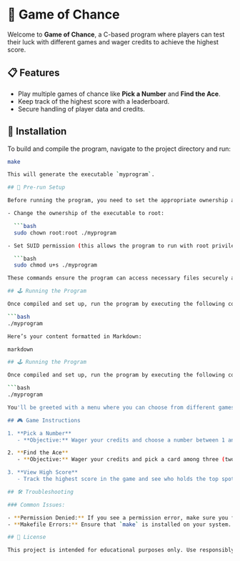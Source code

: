 # 🎲 Game of Chance

Welcome to **Game of Chance**, a C-based program where players can test their luck with different games and wager credits to achieve the highest score.

## 📋 Features

- Play multiple games of chance like **Pick a Number** and **Find the Ace**.
- Keep track of the highest score with a leaderboard.
- Secure handling of player data and credits.

## 🚀 Installation

To build and compile the program, navigate to the project directory and run:

```bash
make

This will generate the executable `myprogram`.

## 🔑 Pre-run Setup

Before running the program, you need to set the appropriate ownership and permissions for secure execution:

- Change the ownership of the executable to root:

  ```bash
  sudo chown root:root ./myprogram

- Set SUID permission (this allows the program to run with root privileges when necessary):

  ```bash
  sudo chmod u+s ./myprogram

These commands ensure the program can access necessary files securely and manage permissions properly.

## 🕹️ Running the Program

Once compiled and set up, run the program by executing the following command:

```bash
./myprogram

Here’s your content formatted in Markdown:

markdown

## 🕹️ Running the Program

Once compiled and set up, run the program by executing the following command:

```bash
./myprogram

You'll be greeted with a menu where you can choose from different games, manage your credits, and aim for the high score.

## 🎮 Game Instructions

1. **Pick a Number**
   - **Objective:** Wager your credits and choose a number between 1 and 20. If you guess the correct number, you'll win the jackpot of 100 credits!

2. **Find the Ace**
   - **Objective:** Wager your credits and pick a card among three (two queens and one ace). If you find the ace, you win your wager! After selecting a card, one of the queens will be revealed, and you'll have the chance to change your selection or increase your wager.

3. **View High Score**
   - Track the highest score in the game and see who holds the top spot. If it's you, congratulations!

## 🛠️ Troubleshooting

### Common Issues:

- **Permission Denied:** If you see a permission error, make sure you followed the setup steps to change the ownership and add the SUID permission to the `myprogram` executable.
- **Makefile Errors:** Ensure that `make` is installed on your system. Run `sudo apt install make` if it’s missing.

## 📜 License

This project is intended for educational purposes only. Use responsibly!
